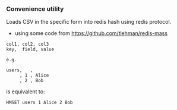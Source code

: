 ### Convenience utility
Loads CSV in the specific form into redis hash using redis protocol.
- using some code from https://github.com/tlehman/redis-mass
```
col1, col2, col3
key,  field, value

e.g.

users,   ,
     , 1 , Alice
     , 2 , Bob
```
is equivalent to:
```
HMSET users 1 Alice 2 Bob
```

